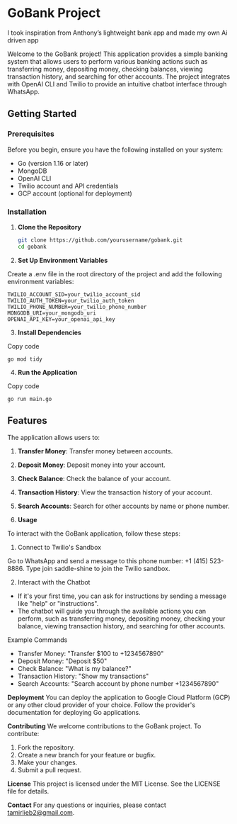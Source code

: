 # GoBank Project
I took inspiration from Anthony’s lightweight bank app and made my own Ai driven app
 
Welcome to the GoBank project! This application provides a simple banking system that allows users to perform various banking actions such as transferring money, depositing money, checking balances, viewing transaction history, and searching for other accounts. The project integrates with OpenAI CLI and Twilio to provide an intuitive chatbot interface through WhatsApp.

## Getting Started

### Prerequisites

Before you begin, ensure you have the following installed on your system:

- Go (version 1.16 or later)
- MongoDB
- OpenAI CLI
- Twilio account and API credentials
- GCP account (optional for deployment)



### Installation

1. **Clone the Repository**

   ```sh
   git clone https://github.com/yourusername/gobank.git
   cd gobank

2. **Set Up Environment Variables**

Create a .env file in the root directory of the project and add the following environment variables:

```
TWILIO_ACCOUNT_SID=your_twilio_account_sid
TWILIO_AUTH_TOKEN=your_twilio_auth_token
TWILIO_PHONE_NUMBER=your_twilio_phone_number
MONGODB_URI=your_mongodb_uri
OPENAI_API_KEY=your_openai_api_key
```

3. **Install Dependencies**


Copy code
```
go mod tidy
```

4. **Run the Application**


Copy code
```
go run main.go
```

## Features

The application allows users to:

1. **Transfer Money**: Transfer money between accounts.
2. **Deposit Money**: Deposit money into your account.
3. **Check Balance**: Check the balance of your account.
4. **Transaction History**: View the transaction history of your account.
5. **Search Accounts**: Search for other accounts by name or phone number.



5. **Usage**

To interact with the GoBank application, follow these steps:

1. Connect to Twilio's Sandbox

Go to WhatsApp and send a message to this phone number: +1 (415) 523-8886.
Type join saddle-shine to join the Twilio sandbox.

2. Interact with the Chatbot

- If it's your first time, you can ask for instructions by sending a message like "help" or "instructions".
- The chatbot will guide you through the available actions you can perform, such as transferring money, depositing money, checking your balance, viewing transaction history, and searching for other accounts.

Example Commands
- Transfer Money: "Transfer $100 to +1234567890"
- Deposit Money: "Deposit $50"
- Check Balance: "What is my balance?"
- Transaction History: "Show my transactions"
- Search Accounts: "Search account by phone number +1234567890"

**Deployment**
You can deploy the application to Google Cloud Platform (GCP) or any other cloud provider of your choice. Follow the provider's documentation for deploying Go applications.

**Contributing**
We welcome contributions to the GoBank project. To contribute:

1. Fork the repository.
2. Create a new branch for your feature or bugfix.
3. Make your changes.
4. Submit a pull request.

**License**
This project is licensed under the MIT License. See the LICENSE file for details.

**Contact**
For any questions or inquiries, please contact tamirlieb2@gmail.com.

